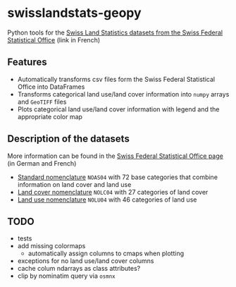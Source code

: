 # swisslandstats-geopy

Python tools for the [Swiss Land Statistics datasets from the Swiss Federal Statistical Office](https://www.bfs.admin.ch/bfs/fr/home/services/geostat/geodonnees-statistique-federale/sol-utilisation-couverture/statistique-suisse-superficie.html) (link in French)

## Features

* Automatically transforms csv files form the Swiss Federal Statistical Office into DataFrames
* Transforms categorical land use/land cover information into `numpy` arrays and `GeoTIFF` files
* Plots categorical land use/land cover information with legend and the appropriate color map

## Description of the datasets

More information can be found in the [Swiss Federal Statistical Office page](https://www.bfs.admin.ch/bfs/fr/home/services/geostat/geodonnees-statistique-federale/sol-utilisation-couverture/statistique-suisse-superficie.html) (in German and French)

* [Standard nomenclature](https://www.bfs.admin.ch/bfs/fr/home/services/geostat/geodonnees-statistique-federale/sol-utilisation-couverture/statistique-suisse-superficie/nomenclature-standard.html) `NOAS04` with 72 base categories that combine information on land cover and land use
* [Land cover nomenclature](https://www.bfs.admin.ch/bfs/fr/home/services/geostat/geodonnees-statistique-federale/sol-utilisation-couverture/statistique-suisse-superficie/occupation-sol.html) `NOLC04` with 27 categories of land cover
* [Land use nomenclature](https://www.bfs.admin.ch/bfs/fr/home/services/geostat/geodonnees-statistique-federale/sol-utilisation-couverture/statistique-suisse-superficie/utilisation-sol.html) `NOLU04` with 46 categories of land use


## TODO

* tests
* add missing colormaps
  * automatically assign columns to cmaps when plotting
* exceptions for no land use/land cover columns
* cache colum ndarrays as class attributes?
* clip by nominatim query via `osmnx`
